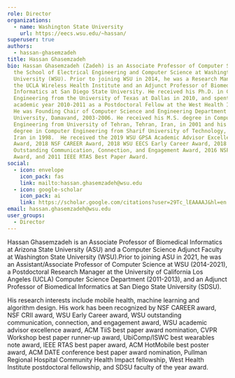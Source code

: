 ```yaml
---
role: Director
organizations:
  - name: Washington State University
    url: https://eecs.wsu.edu/~hassan/
superuser: true
authors:
  - hassan-ghasemzadeh
title: Hassan Ghasemzadeh
bio: Hassan Ghasemzadeh (Zadeh) is an Associate Professor of Computer Science in
  the School of Electrical Engineering and Computer Science at Washington State
  University (WSU). Prior to joining WSU in 2014, he was a Research Manager at
  the UCLA Wireless Health Institute and an Adjunct Professor of Biomedical
  Informatics at San Diego State University. He received his Ph.D. in Computer
  Engineering from the University of Texas at Dallas in 2010, and spent the
  academic year 2010-2011 as a Postdoctoral Fellow at the West Health Institute.
  He was Founding Chair of Computer Science and Engineering Department at Azad
  University, Damavand, 2003-2006. He received his M.S. degree in Computer
  Engineering from University of Tehran, Tehran, Iran, in 2001 and his B.S.
  degree in Computer Engineering from Sharif University of Technology, Tehran,
  Iran in 1998.  He received the 2019 WSU GPSA Academic Advisor Excellence
  Award, 2018 NSF CAREER Award, 2018 WSU EECS Early Career Award, 2018 WSU VCEA
  Outstanding Communication, Connection, and Engagement Award, 2016 NSF CRII
  Award, and 2011 IEEE RTAS Best Paper Award.
social:
  - icon: envelope
    icon_pack: fas
    link: mailto:hassan.ghasemzadeh@wsu.edu
  - icon: google-scholar
    icon_pack: ai
    link: https://scholar.google.com/citations?user=29Tc_lEAAAAJ&hl=en
email: hassan.ghasemzadeh@wsu.edu
user_groups:
  - Director
---
```

Hassan Ghasemzadeh is an Associate Professor of Biomedical Informatics at Arizona State University (ASU) and a Computer Science Adjunct Faculty at Washington State University (WSU).Prior to joining ASU in 2021, he was an Assistant/Associate Professor of Computer Science at WSU (2014-2021), a Postdoctoral Research Manager at the University of California Los Angeles (UCLA) Computer Science Department (2011-2013), and an Adjunct Professor of Biomedical Informatics at San Diego State University (SDSU). 

His research interests include mobile health, machine learning and algorithm design. His work has been recognized by NSF CAREER award, NSF CRII award, WSU Early Career award, WSU outstanding communication, connection, and engagement award, WSU academic advisor excellence award, ACM TiiS best paper award nomination, CVPR Workshop best paper runner-up award, UbiComp/ISWC best wearables note award, IEEE RTAS best paper award, ACM HotMobile best poster award, ACM DATE conference best paper award nomination, Pullman Regional Hospital Community Health Impact fellowship, West Health Institute postdoctoral fellowship, and SDSU faculty of the year award.